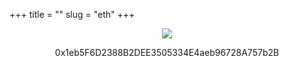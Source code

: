 +++
title = ""
slug = "eth"
+++

<p align="center" width="100%"><img src="https://github.com/ebodera/website/blob/master/static/images/eth.jpg?raw=true"/></p>

<p style="text-align: center;">0x1eb5F6D2388B2DEE3505334E4aeb96728A757b2B</p>